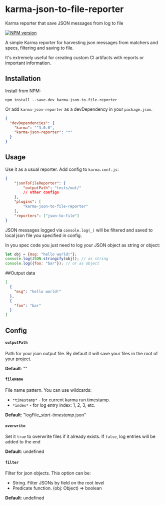 # karma-json-to-file-reporter
Karma reporter that save JSON messages from log to file

[![NPM version][npm-image]][npm-url]

A simple Karma reporter for harvesting json messages from matchers and specs, filtering and saving to file.

It's extremely useful for creating custom CI artifacts with reports or important information.

## Installation

Install from NPM:
```shell
npm install --save-dev karma-json-to-file-reporter
```

Or add `karma-json-reporter` as a devDependency in your `package.json`.
```json
{
  "devDependencies": {
    "karma": "^3.0.0",
    "karma-json-reporter": "*"
  }
}
```

## Usage

Use it as a usual reporter. Add config to `karma.conf.js`:

```json
{
	"jsonToFileReporter": {
		"outputPath": "tests/out/"
		// other configs
	},
	"plugins": [
		"karma-json-to-file-reporter"
	],
	"reporters": ["json-to-file"]
}
```

JSON messages logged via `console.log(_)` will be filtered and saved to local json file you specified in config.

In you spec code you just need to log your JSON object as string or object:

```javascript
let obj = {msg: "hello world!"};
console.log(JSON.stringify(obj)); // as string
console.log({foo: "bar"}); // or as object
```

##Output data
```json
[
  {
    "msg": "hello world!"
  },
  {
    "foo": "bar"
  }
]
```

## Config

#### `outputPath`

Path for your json output file. By default it will save your files in the root of your project.

__Default__: ""

#### `fileName`

File name pattern. You can use wildcards:

* `*timestamp*` - for current karma run timestamp.
* `*index*` - for log entry index: 1, 2, 3, etc.

__Default__: "logFile_*start-timestamp*.json"

#### `overwrite`

Set it `true` to overwrite files if it already exists.
If `false`, log entries will be added to the end

__Default__: undefined

#### `filter`

Filter for json objects. This option can be:

* String. Filter JSONs by field on the root level
* Predicate function. (obj: Object) => boolean

__Default__: undefined


[npm-url]: https://www.npmjs.org/package/karma-json-to-file-reporter
[npm-image]: https://badge.fury.io/js/karma-json-to-file-reporter.png
